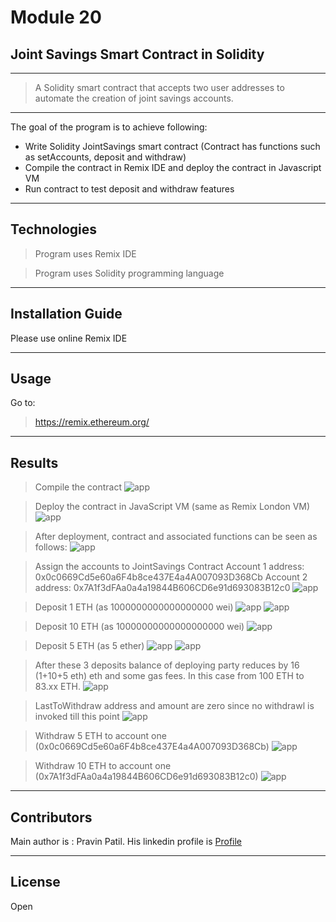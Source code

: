 # Module 20
## Joint Savings Smart Contract in Solidity

 
---
> A Solidity smart contract that accepts two user addresses to automate the creation of joint savings accounts.
---

The goal of the program is to achieve following:
* Write Solidity JointSavings smart contract (Contract has functions such as setAccounts, deposit and withdraw)
* Compile the contract in Remix IDE and deploy the contract in Javascript VM
* Run contract to test deposit and withdraw features

---

## Technologies

> Program uses Remix IDE

> Program uses Solidity programming language

---

## Installation Guide 

Please use online Remix IDE

---

## Usage

Go to:

> https://remix.ethereum.org/

---

## Results

> Compile the contract
![app](Execution_Results/0_successful_compilation.png)

> Deploy the contract in JavaScript VM (same as Remix London VM)
![app](Execution_Results/0_successful_deployment_1.png)

> After deployment, contract and associated functions can be seen as follows:
![app](Execution_Results/0_successful_deployment_2.png)

> Assign the accounts to JointSavings Contract
Account 1 address: 0x0c0669Cd5e60a6F4b8ce437E4a4A007093D368Cb
Account 2 address: 0x7A1f3dFAa0a4a19844B606CD6e91d693083B12c0
![app](Execution_Results/1_assign_accounts.png)

> Deposit 1 ETH (as 1000000000000000000 wei)
![app](Execution_Results/2_deposit_1ETH_1.png)
![app](Execution_Results/2_deposit_1ETH_2.png)

> Deposit 10 ETH (as 10000000000000000000 wei)
![app](Execution_Results/3_deposit_10ETH.png)

> Deposit 5 ETH (as 5 ether)
![app](Execution_Results/4_deposit_5ETH_1.png)
![app](Execution_Results/4_deposit_5ETH_2.png)

> After these 3 deposits balance of deploying party reduces by 16 (1+10+5 eth) eth and some gas fees. In this case from 100 ETH to 83.xx ETH.
![app](Execution_Results/5_balance_post3deposits.png)

> LastToWithdraw address and amount are zero since no withdrawl is invoked till this point
![app](Execution_Results/6_before_withdrawl_state.png)

> Withdraw 5 ETH to account one (0x0c0669Cd5e60a6F4b8ce437E4a4A007093D368Cb)
![app](Execution_Results/7_withdraw_5ETH_accountOne.png)

> Withdraw 10 ETH to account one (0x7A1f3dFAa0a4a19844B606CD6e91d693083B12c0)
![app](Execution_Results/8_withdraw_10ETH_accountTwo.png)


---

## Contributors

Main author is : Pravin Patil. His linkedin profile is [Profile](https://www.linkedin.com/in/pravin-patil-5880301)

---

## License

Open
